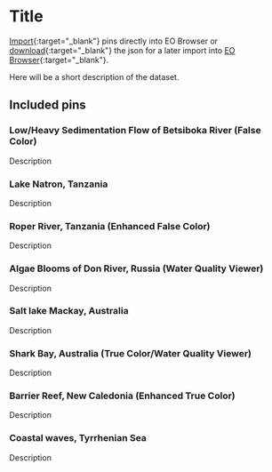 # Title

[Import](https://apps.sentinel-hub.com/eo-browser/?sharedPinsListId=f2395499-7d59-43d7-9f6f-f1557ff34bae){:target="_blank"} pins directly into EO Browser or [download](Ocean_and_Water_Bodies.json){:target="_blank"} the json for a later import into [EO Browser](https://apps.sentinel-hub.com/eo-browser/?zoom=10&lat=41.9&lng=12.5&themeId=DEFAULT-THEME){:target="_blank"}.

Here will be a short description of the dataset.

## Included pins 

### Low/Heavy Sedimentation Flow of Betsiboka River (False Color)

Description

### Lake Natron, Tanzania

Description

### Roper River, Tanzania (Enhanced False Color)

Description

### Algae Blooms of Don River, Russia (Water Quality Viewer)

Description

### Salt lake Mackay, Australia

Description

### Shark Bay, Australia (True Color/Water Quality Viewer)

Description

### Barrier Reef, New Caledonia (Enhanced True Color)

Description

### Coastal waves, Tyrrhenian Sea

Description
